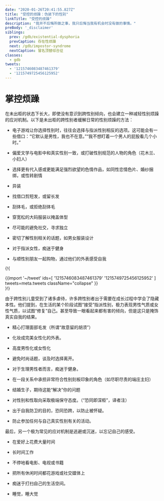 ```yaml
---
date: "2020-01-26T20:41:55.827Z"
title: "受控的烦躁：伪装下的性别"
linkTitle: "受控的烦躁"
description: "我并不后悔所做之事，我只后悔当我有机会时没有做的事情。"
preBody: '_disclaimer'
siblings:
  prev: /gdb/existential-dysphoria
  prevCaption: 存在性烦躁
  next: /gdb/impostor-syndrome
  nextCaption: 冒名顶替综合征
classes:
  - gdb
tweets:
  - '1215746083487461379'
  - '1215749725456125952'
---
```


# 掌控烦躁

在未出柜的状态下长大，即使没有意识到跨性别倾向，也会建立一种减轻性别烦躁的应对机制。以下是未出柜的跨性别者缓解日常的性别烦躁的方法：

- 电子游戏让你选择性别时，往往会选择与指派性别相反的选项。这可能会有一些借口：“它默认是男性，我也不在意。”“我不想盯着一个男人的屁股看几个小时。”

- 偏爱文学与电影中和真实性别一致，或打破性别规范的人物的角色（花木兰、小妇人）

- 选择更有代入感或更能满足强烈欲望的色情作品，如同性恋情色片、婚纱捆绑，或性转剧情

- 异装

- 找借口剪短发，或留长发

- 刮体毛，或拒绝刮体毛

- 穿宽松的大码服装以掩盖体型

- 尽可能的避免社交，寻求独立

- 密切了解性别相关的话题，如男女服装设计

- 对于指派女性，痴迷于健身

- 与顺性别朋友一起购物，通过他们的外表感受自我

{!{ <div class="gutter">{{import '~/tweet' ids=[
  '1215746083487461379'
  '1215749725456125952'
] tweets=meta.tweets className="collapse" }}</div> }!}

由于跨性别儿童受到了诸多虐待，许多跨性别者出于需要在成长过程中学会了隐藏本性。他们提到，在生活的某个阶段试图“接受”指派性别，极力表现男性气质或女性气质，以试图“修复”自己。甚至导致一眼看起来都有害的倾向，但是这只是掩饰真实自我的结果。

- 精心打理面部毛发（所谓“故意留的胡须”）

- 化妆成完美女性化的外表。

- 高度男性化或女性化

- 避免时尚话题，谈及时选择离开。

- 对于生理男性者而言，痴迷于健身。

- 在一段关系中承担非常符合性别刻板印象的角色（如尽职尽责的端庄主妇）

- 结婚生子，期待这能“解决”你的问题

- 对性别和性取向采取极端保守态度。（“恐同即深柜”，译者注）

- 出于自我防卫的目的，恐同恐跨，以防止被怀疑。

- 防止参加任何与自己真实性别有关的活动。

最后，另一个极为常见的应对机制是逃避或沉迷，以忘记自己的感受。

- 在爱好上花费大量时间

- 长时间工作

- 不停地看电影、电视或书籍

- 把所有休闲时间都花游戏或社交媒体上

- 痴迷于打扫自己的生活空间。

- 睡觉，睡大觉

